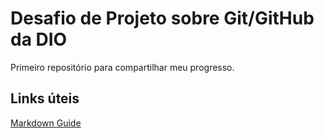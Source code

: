 # Desafio de Projeto sobre Git/GitHub da DIO
Primeiro repositório para compartilhar meu progresso.

## Links úteis
[Markdown Guide](https://www.markdownguide.org/basic-syntax/)

